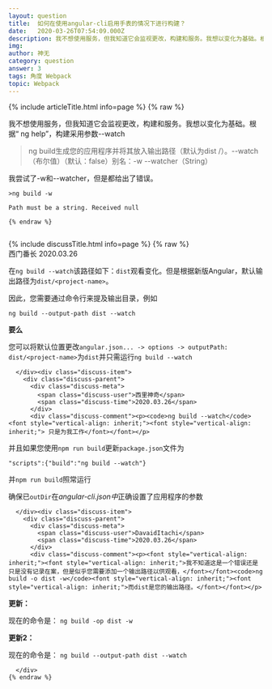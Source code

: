 ```yaml
---
layout: question
title:  如何在使用angular-cli启用手表的情况下进行构建？
date:   2020-03-26T07:54:09.000Z
description: 我不想使用服务，但我知道它会监视更改，构建和服务。我想以变化为基础。根据“ ng help”，构建采用参数--watch  ng build生成您的...
img: 
author: 神无
category: question
answer: 3
tags: 角度 Webpack
topic: Webpack
---
```

<div class="article-root">
  <div class="article">
    {% include articleTitle.html info=page %}
    {% raw %}
    <div class="article-content"><p><font style="vertical-align: inherit;"><font style="vertical-align: inherit;">我不想使用服务，但我知道它会监视更改，构建和服务。</font><font style="vertical-align: inherit;">我想以变化为基础。</font><font style="vertical-align: inherit;">根据“ ng help”，构建采用参数--watch</font></font></p>

<blockquote>
  <p><font style="vertical-align: inherit;"><font style="vertical-align: inherit;">ng build生成您的应用程序并将其放入输出路径（默认为dist /）。</font><font style="vertical-align: inherit;">--watch（布尔值）（默认：false）别名：-w --watcher（String）</font></font></p>
</blockquote>

<p><font style="vertical-align: inherit;"><font style="vertical-align: inherit;">我尝试了-w和--watcher，但是都给出了错误。</font></font></p>

<pre><code>&gt;ng build -w<font></font>
<font></font>
Path must be a string. Received null<font></font>
</code></pre></div>
    {% endraw %}
  </div>
  <p style="height: 0;width:0;overflow: hidden;"> 第3738篇《如何在使用angular-cli启用手表的情况下进行构建？》来自Winter(https://github.com/aiyld/aiyld.github.io)的站点</p>
  <div class="discuss-wrapper">
    {% include discussTitle.html info=page %}
    {% raw %}
    <div class="discuss-item">
        <div class="discuss-parent">
          <div class="discuss-meta">
            <span class="discuss-user">西门番长</span>
            <span class="discuss-time">2020.03.26</span>
          </div>
          <div class="discuss-comment"><p><font style="vertical-align: inherit;"><font style="vertical-align: inherit;">在</font></font><code>ng build --watch</code><font style="vertical-align: inherit;"><font style="vertical-align: inherit;">该路径如下：</font></font><code>dist</code><font style="vertical-align: inherit;"><font style="vertical-align: inherit;">观看变化。</font><font style="vertical-align: inherit;">但是根据新版Angular，默认输出路径为</font></font><code>dist/&lt;project-name&gt;</code><font style="vertical-align: inherit;"><font style="vertical-align: inherit;">。</font></font></p>

<p><font style="vertical-align: inherit;"><font style="vertical-align: inherit;">因此，您需要通过命令行来提及输出目录，例如</font></font></p>

<pre><code>ng build --output-path dist --watch
</code></pre>

<p><strong><font style="vertical-align: inherit;"><font style="vertical-align: inherit;">要么</font></font></strong> </p>

<p><font style="vertical-align: inherit;"><font style="vertical-align: inherit;">您可以将默认位置更改</font></font><code>angular.json... -&gt; options -&gt; outputPath: dist/&lt;project-name&gt;</code><font style="vertical-align: inherit;"><font style="vertical-align: inherit;">为</font></font><code>dist</code><font style="vertical-align: inherit;"><font style="vertical-align: inherit;">并只需运行</font></font><code>ng build --watch</code></p></div>
        </div>
        
      </div><div class="discuss-item">
        <div class="discuss-parent">
          <div class="discuss-meta">
            <span class="discuss-user">西里神奇</span>
            <span class="discuss-time">2020.03.26</span>
          </div>
          <div class="discuss-comment"><p><code>ng build --watch</code><font style="vertical-align: inherit;"><font style="vertical-align: inherit;"> 只是为我工作</font></font></p>

<p><font style="vertical-align: inherit;"><font style="vertical-align: inherit;">并且如果您使用</font></font><code>npm run build</code><font style="vertical-align: inherit;"><font style="vertical-align: inherit;">更新</font></font><code>package.json</code><font style="vertical-align: inherit;"><font style="vertical-align: inherit;">文件为</font></font></p>

<p><code>"scripts":{"build":"ng build --watch"}</code></p>

<p><font style="vertical-align: inherit;"><font style="vertical-align: inherit;">并</font></font><code>npm run build</code><font style="vertical-align: inherit;"><font style="vertical-align: inherit;">照常</font><font style="vertical-align: inherit;">运行</font></font></p>

<p><font style="vertical-align: inherit;"><font style="vertical-align: inherit;">确保已</font></font><code>outDir</code><font style="vertical-align: inherit;"><font style="vertical-align: inherit;">在</font><em><font style="vertical-align: inherit;">angular-cli.json中</font></em><font style="vertical-align: inherit;">正确设置了应用程序的参数</font></font><em><font style="vertical-align: inherit;"></font></em></p></div>
        </div>
        
      </div><div class="discuss-item">
        <div class="discuss-parent">
          <div class="discuss-meta">
            <span class="discuss-user">DavaidItachi</span>
            <span class="discuss-time">2020.03.26</span>
          </div>
          <div class="discuss-comment"><p><font style="vertical-align: inherit;"><font style="vertical-align: inherit;">我不知道这是一个错误还是只是没有记录在案，但是似乎您需要添加一个输出路径以供观看，</font></font><code>ng build -o dist -w</code><font style="vertical-align: inherit;"><font style="vertical-align: inherit;">而dist是您的输出路径。</font></font></p>

<p><strong><font style="vertical-align: inherit;"><font style="vertical-align: inherit;">更新：</font></font></strong></p>

<p><font style="vertical-align: inherit;"><font style="vertical-align: inherit;">现在的命令是： </font></font><code>ng build -op dist -w</code></p>

<p><strong><font style="vertical-align: inherit;"><font style="vertical-align: inherit;">更新2：</font></font></strong></p>

<p><font style="vertical-align: inherit;"><font style="vertical-align: inherit;">现在的命令是： </font></font><code>ng build --output-path dist --watch</code></p></div>
        </div>
        
      </div>
    {% endraw %}
  </div>
<div>
